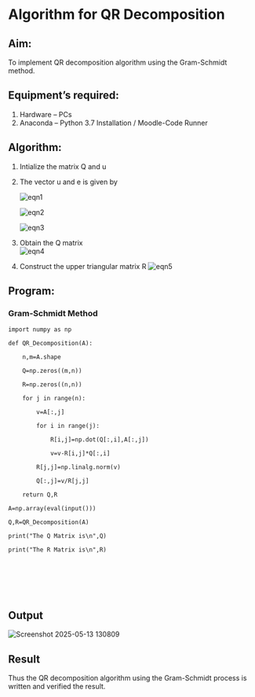 # Algorithm for QR Decomposition
## Aim:
To implement QR decomposition algorithm using the Gram-Schmidt method.
## Equipment’s required:
1.	Hardware – PCs
2.	Anaconda – Python 3.7 Installation / Moodle-Code Runner
## Algorithm:
1.	Intialize the matrix Q and u
2.	The vector u and e is given by

    ![eqn1](./ex4.jpg)

    ![eqn2](./ex6.jpg)

    ![eqn3](./ex3.jpg)

3.	Obtain the Q matrix   
    ![eqn4](./ex1.jpg)
4.	Construct the upper triangular matrix R
    ![eqn5](./ex2.jpg)



## Program:
### Gram-Schmidt Method
```
import numpy as np

def QR_Decomposition(A):
   
    n,m=A.shape

    Q=np.zeros((m,n))

    R=np.zeros((n,n))

    for j in range(n):

        v=A[:,j]

        for i in range(j):

            R[i,j]=np.dot(Q[:,i],A[:,j])

            v=v-R[i,j]*Q[:,i]

        R[j,j]=np.linalg.norm(v)

        Q[:,j]=v/R[j,j]

    return Q,R

A=np.array(eval(input()))

Q,R=QR_Decomposition(A)

print("The Q Matrix is\n",Q)

print("The R Matrix is\n",R)
 






```

## Output

![Screenshot 2025-05-13 130809](https://github.com/user-attachments/assets/0dffda83-9bdf-4056-923a-4ab97a4d3777)



## Result
Thus the QR decomposition algorithm using the Gram-Schmidt process is written and verified the result.
